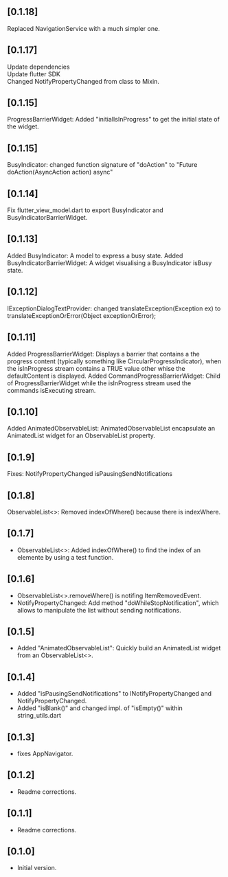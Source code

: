 ## [0.1.18]
Replaced NavigationService with a much simpler one.

## [0.1.17]
Update dependencies   
Update flutter SDK   
Changed NotifyPropertyChanged from class to Mixin.

## [0.1.15]
ProgressBarrierWidget: Added "initialIsInProgress" to get the initial state of the widget.

## [0.1.15]
BusyIndicator: changed function signature of "doAction" to "Future<void> doAction(AsyncAction action) async"

## [0.1.14]
Fix flutter_view_model.dart to export BusyIndicator and BusyIndicatorBarrierWidget.

## [0.1.13]
Added BusyIndicator: A model to express a busy state.
Added BusyIndicatorBarrierWidget: A widget visualising a BusyIndicator isBusy state.

## [0.1.12]
IExceptionDialogTextProvider: changed translateException(Exception ex) to translateExceptionOrError(Object exceptionOrError);

## [0.1.11]
Added ProgressBarrierWidget: Displays a barrier that contains a the progress content (typically something like CircularProgressIndicator), when the isInProgress stream contains a TRUE value other whise the defaultContent is displayed.
Added CommandProgressBarrierWidget: Child of ProgressBarrierWidget while the isInProgress stream used the commands isExecuting stream.

## [0.1.10]

Added AnimatedObservableList: AnimatedObservableList encapsulate an AnimatedList widget for an ObservableList property.

## [0.1.9]

Fixes: NotifyPropertyChanged isPausingSendNotifications

## [0.1.8]
ObservableList<>: Removed indexOfWhere() because there is indexWhere.

## [0.1.7]

* ObservableList<>: Added indexOfWhere() to find the index of an elemente by using a test function.

## [0.1.6]

* ObservableList<>.removeWhere() is notifing ItemRemovedEvent.
* NotifyPropertyChanged: Add method "doWhileStopNotification", which allows to manipulate the list without sending notifications.

## [0.1.5]

* Added "AnimatedObservableList": Quickly build an AnimatedList widget from an ObservableList<>.


## [0.1.4]

* Added "isPausingSendNotifications" to INotifyPropertyChanged and NotifyPropertyChanged.
* Added "isBlank()" and changed impl. of "isEmpty()" within string_utils.dart

## [0.1.3]

* fixes AppNavigator.

## [0.1.2]

* Readme corrections.

## [0.1.1]

* Readme corrections.

## [0.1.0]

* Initial version.
